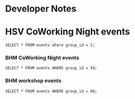 # Developer Notes

# HSV CoWorking Night events
`SELECT * FROM events where group_id = 2;`

### BHM CoWorking Night events
`SELECT * FROM events WHERE group_id = 54;`

### BHM workshop events
`SELECT * FROM events WHERE group_id = 69;`